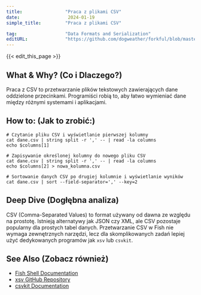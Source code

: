 ```yaml
---
title:                "Praca z plikami CSV"
date:                  2024-01-19
simple_title:         "Praca z plikami CSV"

tag:                  "Data Formats and Serialization"
editURL:              "https://github.com/dogweather/forkful/blob/master/content/pl/fish-shell/working-with-csv.md"
---
```


{{< edit_this_page >}}

## What & Why? (Co i Dlaczego?)
Praca z CSV to przetwarzanie plików tekstowych zawierających dane oddzielone przecinkami. Programiści robią to, aby łatwo wymieniać dane między różnymi systemami i aplikacjami.

## How to: (Jak to zrobić:)
```Fish Shell
# Czytanie pliku CSV i wyświetlanie pierwszej kolumny
cat dane.csv | string split -r ',' -- | read -la columns
echo $columns[1]

# Zapisywanie określonej kolumny do nowego pliku CSV
cat dane.csv | string split -r ',' -- | read -la columns
echo $columns[2] > nowa_kolumna.csv

# Sortowanie danych CSV po drugiej kolumnie i wyświetlanie wyników
cat dane.csv | sort --field-separator=',' --key=2
```

## Deep Dive (Dogłębna analiza)
CSV (Comma-Separated Values) to format używany od dawna ze względu na prostotę. Istnieją alternatywy jak JSON czy XML, ale CSV pozostaje popularny dla prostych tabel danych. Przetwarzanie CSV w Fish nie wymaga zewnętrznych narzędzi, lecz dla skomplikowanych zadań lepiej użyć dedykowanych programów jak `xsv` lub `csvkit`.

## See Also (Zobacz również)
- [Fish Shell Documentation](https://fishshell.com/docs/current/index.html)
- [xsv GitHub Repository](https://github.com/BurntSushi/xsv)
- [csvkit Documentation](https://csvkit.readthedocs.io/en/latest/)
